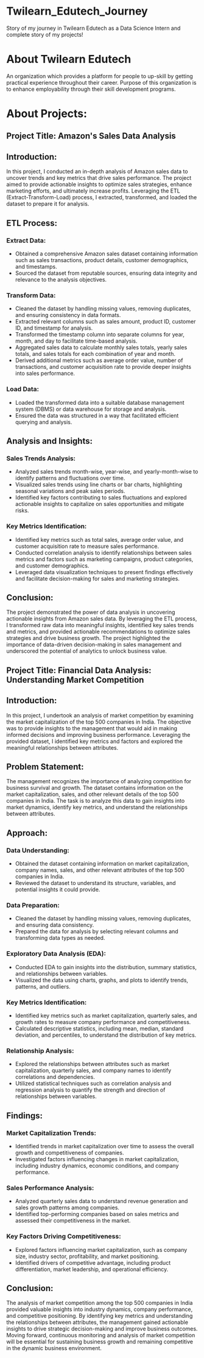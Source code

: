 # Twilearn_Edutech_Journey
Story of my journey in Twilearn Edutech as a Data Science Intern and complete story of my projects!

# About Twilearn Edutech
An organization which provides a platform for people to up-skill by getting practical experience throughout their career. Purpose of this organization is to enhance employability through their skill development programs.

# About Projects:
## Project Title: Amazon's Sales Data Analysis

## Introduction:
In this project, I conducted an in-depth analysis of Amazon sales data to uncover trends and key metrics that drive sales performance. The project aimed to provide actionable insights to optimize sales strategies, enhance marketing efforts, and ultimately increase profits. Leveraging the ETL (Extract-Transform-Load) process, I extracted, transformed, and loaded the dataset to prepare it for analysis.

## ETL Process:
### Extract Data:
- Obtained a comprehensive Amazon sales dataset containing information such as sales transactions, product details, customer demographics, and timestamps.
- Sourced the dataset from reputable sources, ensuring data integrity and relevance to the analysis objectives.
### Transform Data:
- Cleaned the dataset by handling missing values, removing duplicates, and ensuring consistency in data formats.
- Extracted relevant columns such as sales amount, product ID, customer ID, and timestamp for analysis.
- Transformed the timestamp column into separate columns for year, month, and day to facilitate time-based analysis.
- Aggregated sales data to calculate monthly sales totals, yearly sales totals, and sales totals for each combination of year and month.
- Derived additional metrics such as average order value, number of transactions, and customer acquisition rate to provide deeper insights into sales performance.
### Load Data:
- Loaded the transformed data into a suitable database management system (DBMS) or data warehouse for storage and analysis.
- Ensured the data was structured in a way that facilitated efficient querying and analysis.
## Analysis and Insights:
### Sales Trends Analysis:
- Analyzed sales trends month-wise, year-wise, and yearly-month-wise to identify patterns and fluctuations over time.
- Visualized sales trends using line charts or bar charts, highlighting seasonal variations and peak sales periods.
- Identified key factors contributing to sales fluctuations and explored actionable insights to capitalize on sales opportunities and mitigate risks.
### Key Metrics Identification:
- Identified key metrics such as total sales, average order value, and customer acquisition rate to measure sales performance.
- Conducted correlation analysis to identify relationships between sales metrics and factors such as marketing campaigns, product categories, and customer demographics.
- Leveraged data visualization techniques to present findings effectively and facilitate decision-making for sales and marketing strategies.

## Conclusion:
The project demonstrated the power of data analysis in uncovering actionable insights from Amazon sales data. By leveraging the ETL process, I transformed raw data into meaningful insights, identified key sales trends and metrics, and provided actionable recommendations to optimize sales strategies and drive business growth. The project highlighted the importance of data-driven decision-making in sales management and underscored the potential of analytics to unlock business value.


## Project Title: Financial Data Analysis: Understanding Market Competition

## Introduction:
In this project, I undertook an analysis of market competition by examining the market capitalization of the top 500 companies in India. The objective was to provide insights to the management that would aid in making informed decisions and improving business performance. Leveraging the provided dataset, I identified key metrics and factors and explored the meaningful relationships between attributes.

## Problem Statement:
The management recognizes the importance of analyzing competition for business survival and growth. The dataset contains information on the market capitalization, sales, and other relevant details of the top 500 companies in India. The task is to analyze this data to gain insights into market dynamics, identify key metrics, and understand the relationships between attributes.

## Approach:

### Data Understanding:
- Obtained the dataset containing information on market capitalization, company names, sales, and other relevant attributes of the top 500 companies in India.
- Reviewed the dataset to understand its structure, variables, and potential insights it could provide.
### Data Preparation:
- Cleaned the dataset by handling missing values, removing duplicates, and ensuring data consistency.
- Prepared the data for analysis by selecting relevant columns and transforming data types as needed.
### Exploratory Data Analysis (EDA):
- Conducted EDA to gain insights into the distribution, summary statistics, and relationships between variables.
- Visualized the data using charts, graphs, and plots to identify trends, patterns, and outliers.
### Key Metrics Identification:
- Identified key metrics such as market capitalization, quarterly sales, and growth rates to measure company performance and competitiveness.
- Calculated descriptive statistics, including mean, median, standard deviation, and percentiles, to understand the distribution of key metrics.
### Relationship Analysis:
- Explored the relationships between attributes such as market capitalization, quarterly sales, and company names to identify correlations and dependencies.
- Utilized statistical techniques such as correlation analysis and regression analysis to quantify the strength and direction of relationships between variables.

## Findings:
### Market Capitalization Trends:
- Identified trends in market capitalization over time to assess the overall growth and competitiveness of companies.
- Investigated factors influencing changes in market capitalization, including industry dynamics, economic conditions, and company performance.
### Sales Performance Analysis:
- Analyzed quarterly sales data to understand revenue generation and sales growth patterns among companies.
- Identified top-performing companies based on sales metrics and assessed their competitiveness in the market.
### Key Factors Driving Competitiveness:
- Explored factors influencing market capitalization, such as company size, industry sector, profitability, and market positioning.
- Identified drivers of competitive advantage, including product differentiation, market leadership, and operational efficiency.

## Conclusion:
The analysis of market competition among the top 500 companies in India provided valuable insights into industry dynamics, company performance, and competitive positioning. By identifying key metrics and understanding the relationships between attributes, the management gained actionable insights to drive strategic decision-making and improve business outcomes. Moving forward, continuous monitoring and analysis of market competition will be essential for sustaining business growth and remaining competitive in the dynamic business environment.



 
  
     
 
    

  
      
      
     

